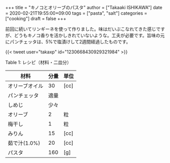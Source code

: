 +++
title = "キノコとオリーブのパスタ"
author = ["Takaaki ISHIKAWA"]
date = 2020-02-21T19:55:00+09:00
tags = ["pasta", "salt"]
categories = ["cooking"]
draft = false
+++

前回に続いてリンギーネを使って作りました。味はだいぶこなれてきた感じですが、どうもキノコ香りを活かしきれていないような。工夫が必要です。旨味の元にパンチェッタは、5%で塩漬けして2週間経過したものです。  

{{< tweet user="takaxp" id="1230668430929321984" >}}  

<div class="table-caption">
  <span class="table-number">Table 1</span>:
  レシピ（材料・二皿分）
</div>

| 材料      | 分量 | 単位 |
|---------|----|----|
| オリーブオイル | 30  | [cc] |
| パンチェッタ | 適量 |      |
| しめじ    | 少々 |      |
| オリーブ  | 2   | 粒   |
| 梅干し    | 1   | 粒   |
| みりん    | 15  | [cc] |
| 茹で汁(1.0%) | 20  | [cc] |
| パスタ    | 160 | [g]  |
